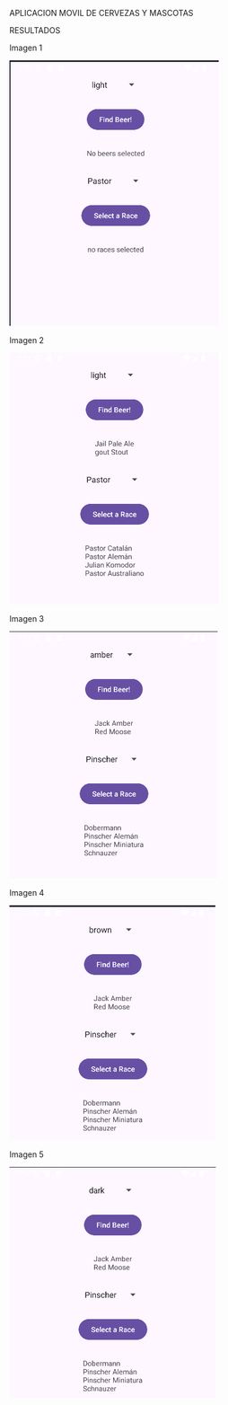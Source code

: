 APLICACION MOVIL DE CERVEZAS Y MASCOTAS

RESULTADOS

Imagen 1

![foto 1](imagenes/Foto1.png)

Imagen 2

![foto 2](imagenes/foto2.png)

Imagen 3

![foto 3](imagenes/foto3.png)

Imagen 4

![foto 4](imagenes/foto4.png)

Imagen 5

![foto 5](imagenes/foto5.png)
